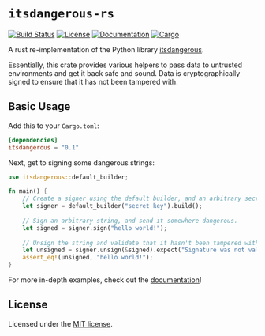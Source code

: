 # `itsdangerous-rs`

[![Build Status](https://travis-ci.org/discordapp/itsdangerous-rs.svg?branch=master)](https://travis-ci.org/discordapp/itsdangerous-rs)
[![License](https://img.shields.io/github/license/discordapp/itsdangerous-rs.svg)](LICENSE)
[![Documentation](https://docs.rs/itsdangerous/badge.svg)](https://docs.rs/itsdangerous)
[![Cargo](https://img.shields.io/crates/v/itsdangerous.svg)](https://crates.io/crates/itsdangerous)

A rust re-implementation of the Python library [itsdangerous](https://github.com/pallets/itsdangerous/).

Essentially, this crate provides various helpers to pass data to untrusted environments
and get it back safe and sound. Data is cryptographically signed to ensure that it has
not been tampered with.

## Basic Usage

Add this to your `Cargo.toml`: 

```toml
[dependencies]
itsdangerous = "0.1"
```

Next, get to signing some dangerous strings:

```rust
use itsdangerous::default_builder;

fn main() {
    // Create a signer using the default builder, and an arbitrary secret key.
    let signer = default_builder("secret key").build();
    
    // Sign an arbitrary string, and send it somewhere dangerous.
    let signed = signer.sign("hello world!");
    
    // Unsign the string and validate that it hasn't been tampered with.
    let unsigned = signer.unsign(&signed).expect("Signature was not valid");
    assert_eq!(unsigned, "hello world!");
}
```

For more in-depth examples, check out the [documentation](https://docs.rs/itsdangerous)!

## License

Licensed under the [MIT license](LICENSE).